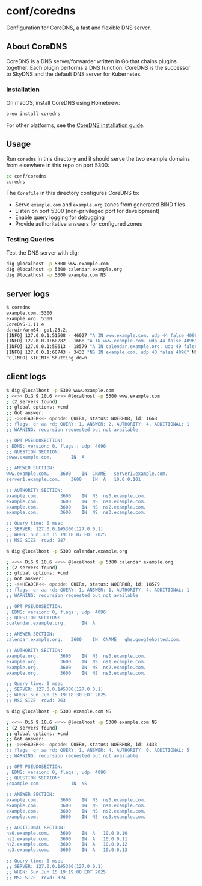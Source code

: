 # conf/coredns

Configuration for CoreDNS, a fast and flexible DNS server.

## About CoreDNS

CoreDNS is a DNS server/forwarder written in Go that chains plugins together. Each plugin performs a DNS function. CoreDNS is the successor to SkyDNS and the default DNS server for Kubernetes.

### Installation

On macOS, install CoreDNS using Homebrew:

```bash
brew install coredns
```

For other platforms, see the [CoreDNS installation guide](https://coredns.io/manual/installation/).

## Usage

Run `coredns` in this directory and it should serve the two example domains from elsewhere in this repo on port 5300:

```bash
cd conf/coredns
coredns
```

The `Corefile` in this directory configures CoreDNS to:

- Serve `example.com` and `example.org` zones from generated BIND files
- Listen on port 5300 (non-privileged port for development)
- Enable query logging for debugging
- Provide authoritative answers for configured zones

### Testing Queries

Test the DNS server with dig:

```bash
dig @localhost -p 5300 www.example.com
dig @localhost -p 5300 calendar.example.org
dig @localhost -p 5300 example.com NS
```

## server logs

```bash
% coredns
example.com.:5300
example.org.:5300
CoreDNS-1.11.4
darwin/arm64, go1.23.2,
[INFO] 127.0.0.1:51508 - 46027 "A IN www.example.com. udp 44 false 4096" NOERROR qr,aa,rd 276 0.000500625s
[INFO] 127.0.0.1:60282 - 1668 "A IN www.example.com. udp 44 false 4096" NOERROR qr,aa,rd 276 0.000183875s
[INFO] 127.0.0.1:59613 - 18579 "A IN calendar.example.org. udp 49 false 4096" NOERROR qr,aa,rd 252 0.000529333s
[INFO] 127.0.0.1:60743 - 3433 "NS IN example.com. udp 40 false 4096" NOERROR qr,aa,rd 313 0.000224542s
^C[INFO] SIGINT: Shutting down
```

## client logs

```bash
% dig @localhost -p 5300 www.example.com
; <<>> DiG 9.10.6 <<>> @localhost -p 5300 www.example.com
; (2 servers found)
;; global options: +cmd
;; Got answer:
;; ->>HEADER<<- opcode: QUERY, status: NOERROR, id: 1668
;; flags: qr aa rd; QUERY: 1, ANSWER: 2, AUTHORITY: 4, ADDITIONAL: 1
;; WARNING: recursion requested but not available

;; OPT PSEUDOSECTION:
; EDNS: version: 0, flags:; udp: 4096
;; QUESTION SECTION:
;www.example.com.		IN	A

;; ANSWER SECTION:
www.example.com.	3600	IN	CNAME	server1.example.com.
server1.example.com.	3600	IN	A	10.0.0.101

;; AUTHORITY SECTION:
example.com.		3600	IN	NS	ns0.example.com.
example.com.		3600	IN	NS	ns1.example.com.
example.com.		3600	IN	NS	ns2.example.com.
example.com.		3600	IN	NS	ns3.example.com.

;; Query time: 0 msec
;; SERVER: 127.0.0.1#5300(127.0.0.1)
;; WHEN: Sun Jun 15 19:18:07 EDT 2025
;; MSG SIZE  rcvd: 287

```

```bash
% dig @localhost -p 5300 calendar.example.org

; <<>> DiG 9.10.6 <<>> @localhost -p 5300 calendar.example.org
; (2 servers found)
;; global options: +cmd
;; Got answer:
;; ->>HEADER<<- opcode: QUERY, status: NOERROR, id: 18579
;; flags: qr aa rd; QUERY: 1, ANSWER: 1, AUTHORITY: 4, ADDITIONAL: 1
;; WARNING: recursion requested but not available

;; OPT PSEUDOSECTION:
; EDNS: version: 0, flags:; udp: 4096
;; QUESTION SECTION:
;calendar.example.org.		IN	A

;; ANSWER SECTION:
calendar.example.org.	3600	IN	CNAME	ghs.googlehosted.com.

;; AUTHORITY SECTION:
example.org.		3600	IN	NS	ns0.example.com.
example.org.		3600	IN	NS	ns1.example.com.
example.org.		3600	IN	NS	ns2.example.com.
example.org.		3600	IN	NS	ns3.example.com.

;; Query time: 0 msec
;; SERVER: 127.0.0.1#5300(127.0.0.1)
;; WHEN: Sun Jun 15 19:18:30 EDT 2025
;; MSG SIZE  rcvd: 263

```

```bash
% dig @localhost -p 5300 example.com NS

; <<>> DiG 9.10.6 <<>> @localhost -p 5300 example.com NS
; (2 servers found)
;; global options: +cmd
;; Got answer:
;; ->>HEADER<<- opcode: QUERY, status: NOERROR, id: 3433
;; flags: qr aa rd; QUERY: 1, ANSWER: 4, AUTHORITY: 0, ADDITIONAL: 5
;; WARNING: recursion requested but not available

;; OPT PSEUDOSECTION:
; EDNS: version: 0, flags:; udp: 4096
;; QUESTION SECTION:
;example.com.			IN	NS

;; ANSWER SECTION:
example.com.		3600	IN	NS	ns0.example.com.
example.com.		3600	IN	NS	ns1.example.com.
example.com.		3600	IN	NS	ns2.example.com.
example.com.		3600	IN	NS	ns3.example.com.

;; ADDITIONAL SECTION:
ns0.example.com.	3600	IN	A	10.0.0.10
ns1.example.com.	3600	IN	A	10.0.0.11
ns2.example.com.	3600	IN	A	10.0.0.12
ns3.example.com.	3600	IN	A	10.0.0.13

;; Query time: 0 msec
;; SERVER: 127.0.0.1#5300(127.0.0.1)
;; WHEN: Sun Jun 15 19:19:08 EDT 2025
;; MSG SIZE  rcvd: 324

```

